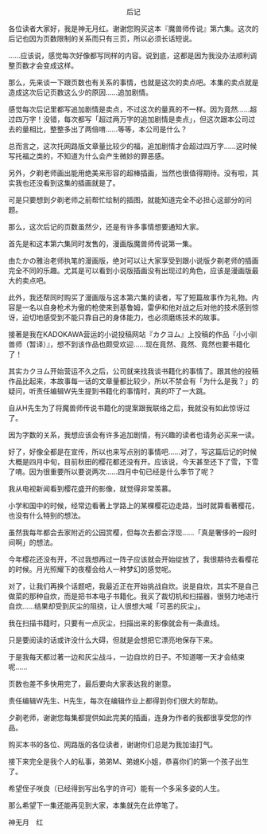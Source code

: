 <p align="center">后记</p>

各位读者大家好，我是神无月红。谢谢您购买这本『魔兽师传说』第六集。这次的后记也因为页数限制的关系而只有三页，所以必须长话短说。

……应该说，感觉每次好像都写同样的内容。说到底，这都是因为我没办法顺利调整页数才会变成这样。

那么，先来谈一下跟页数也有关系的事情，也就是这次的卖点吧。本集的卖点就是造成这次后记页数这么少的原因……追加剧情。

感觉每次后记里都写追加剧情是卖点，不过这次的量真的不一样。因为竟然……超过四万字！没错，每次都写「超过两万字的追加剧情是卖点」，但这次跟本公司过去的量相比，整整多出了两倍唷……等等，本公司是什么？

总而言之，这次托网路版文章量比较少的福，追加剧情才会超过四万字……这时候写托福之类的，不知道为什么会产生微妙的罪恶感。

另外，夕剃老师画出能用绝美来形容的超棒插画，当然也很值得期待。没有啦，其实我也还没看到这集的插画就是了。

可是只要想到夕剃老师之前帮忙绘制的插图，就能知道完全不必担心这部分的问题。

那么，这次后记的页数虽然少，还是有许多事情想要通知大家。

首先是和这本第六集同时发售的，漫画版魔兽师传说第一集。

由たかの雅治老师执笔的漫画版，绝对可以让大家享受到跟小说版夕剃老师的插画完全不同的乐趣。尤其是可以看到小说版插画没有出现过的角色，应该是漫画版最大的卖点吧。

此外，我还帮同时购买了漫画版与这本第六集的读者，写了短篇故事作为礼物。内容是一名以自身枪术为傲的枪使来到基鲁姆，雷伊和他对战之后对他的技术感到惊讶，迫切地感受到不能只靠自己的身体能力，也必须磨练技术的故事。

接著是我在KADOKAWA营运的小说投稿网站『カクヨム』上投稿的作品『小小驯兽师（暂译）』，想不到该作品也颇受欢迎……现在竟然、竟然、竟然也要书籍化了！

其实カクヨム开始营运不久之后，公司就来找我谈书籍化的事情了。跟其他的投稿作品比起来，本故事每一话的文章量都比较少，所以不禁会有「为什么是我？」的疑问，听责任编辑W先生提到书籍化的事情时，真的吓了一大跳。

自从H先生为了将魔兽师传说书籍化的提案跟我联络之后，我就没有如此惊讶过了。

因为字数的关系，我想应该会有许多追加剧情，有兴趣的读者也请务必买来一读。

好了，好像全都是在宣传，所以也来写点别的事情吧……对了，写这篇后记的时候大概是四月中旬，目前秋田的樱花都还没有开。应该说，今天甚至还下了雪，下雪了唷。因为很重要所以要说两次……四月中旬已经是什么季节了呢？

我从电视新闻看到樱花盛开的影像，就觉得非常羡慕。

小学和国中的时候，经常边看著上学路上的某棵樱花边走路，当时就算看著樱花，也没有什么特别的想法。

虽然我每年都会去家附近的公园赏樱，但每次去都会浮现……「真是奢侈的一段时间啊」的想法。

今年樱花还没有开，不过我想再过一阵子应该就会开始绽放了，我很期待去看樱花的时候。月光照耀下的夜樱会给人一种梦幻的感觉呢。

对了，让我们再换个话题吧，我最近正在开始挑战自炊。说是自炊，其实不是自己做菜的那种自炊，而是把书本电子书籍化。我买了裁切机和扫描器，很努力地进行自炊……结果却受到灰尘的阻挠，让人很想大喊「可恶的灰尘」。

我在扫描书籍时，只要有一点灰尘，扫描出来的影像就会有一条直线。

只是要阅读的话或许没什么大碍，但就是会想把它漂亮地保存下来。

于是我每天都过著一边和灰尘战斗，一边自炊的日子。不知道哪一天才会结束呢……

页数也差不多快用完了，最后要向大家表达我的谢意。

责任编辑W先生、H先生，每次在编辑作业上都得到你们很大的帮助。

夕剃老师，谢谢您每集都提供如此完美的插画，连身为作者的我都很享受您的作品。

购买本书的各位、网路版的各位读者，谢谢你们总是为我加油打气。

接下来完全是我个人的私事，弟弟M、弟媳K小姐，恭喜你们的第一个孩子出生了。

希望侄子咲良（已经得到写出名字的许可）能有一个多采多姿的人生。

那么希望下一集还能再见到大家，本集就先在此停笔了。

神无月　红

